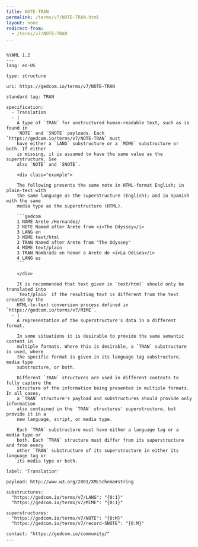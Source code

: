 ```yaml
---
title: NOTE-TRAN
permalink: /terms/v7/NOTE-TRAN.html
layout: none
redirect-from:
  - /terms/v7/NOTE-TRAN
...
```


```

%YAML 1.2
---
lang: en-US

type: structure

uri: https://gedcom.io/terms/v7/NOTE-TRAN

standard tag: TRAN

specification:
  - Translation
  - |
    A type of `TRAN` for unstructured human-readable text, such as is found in
    `NOTE` and `SNOTE` payloads. Each `https://gedcom.io/terms/v7/NOTE-TRAN` must
    have either a `LANG` substructure or a `MIME` substructure or both. If either
    is missing, it is assumed to have the same value as the superstructure. See
    also `NOTE` and `SNOTE`.
    
    <div class="example">
    
    The following presents the same note in HTML-format English; in plain-text with
    the same language as the superstructure (English); and in Spanish with the same
    media type as the superstructure (HTML).
    
    ```gedcom
    1 NAME Arete /Hernandez/
    2 NOTE Named after Arete from <i>The Odyssey</i>
    3 LANG en
    3 MIME text/html
    3 TRAN Named after Arete from "The Odyssey"
    4 MIME text/plain
    3 TRAN Nombrada en honor a Arete de <i>La Odisea</i>
    4 LANG es
    ```
    
    </div>
    
    It is recommended that text given in `text/html` should only be translated into
    `text/plain` if the resulting text is different from the text created by the
    HTML-to-text conversion process defined in `https://gedcom.io/terms/v7/MIME`.
  - |
    A representation of the superstructure's data in a different format.
    
    In some situations it is desirable to provide the same semantic content in
    multiple formats. Where this is desirable, a `TRAN` substructure is used, where
    the specific format is given in its language tag substructure, media type
    substructure, or both.
    
    Different `TRAN` structures are used in different contexts to fully capture the
    structure of the information being presented in multiple formats. In all cases,
    a `TRAN` structure's payload and substructures should provide only information
    also contained in the `TRAN` structures' superstructure, but provide it in a
    new language, script, or media type.
    
    Each `TRAN` substructure must have either a language tag or a media type or
    both. Each `TRAN` structure must differ from its superstructure and from every
    other `TRAN` substructure of its superstructure in either its language tag or
    its media type or both.

label: 'Translation'

payload: http://www.w3.org/2001/XMLSchema#string

substructures:
  "https://gedcom.io/terms/v7/LANG": "{0:1}"
  "https://gedcom.io/terms/v7/MIME": "{0:1}"

superstructures:
  "https://gedcom.io/terms/v7/NOTE": "{0:M}"
  "https://gedcom.io/terms/v7/record-SNOTE": "{0:M}"

contact: "https://gedcom.io/community/"
...

```
